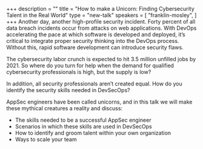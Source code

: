 +++
description = ""
title = "How to make a Unicorn: Finding Cybersecurity Talent in the Real World"
type = "new-talk"
speakers = [
        "franklin-mosley",
]
+++
Another day, another high-profile security incident. Forty percent of all data breach incidents occur from attacks on web applications. With DevOps accelerating the pace at which software is developed and deployed, it’s critical to integrate proper security thinking into the DevOps process. Without this, rapid software development can introduce security flaws.

The cybersecurity labor crunch is expected to hit 3.5 million unfilled jobs by 2021. So where do you turn for help when the demand for qualified cybersecurity professionals is high, but the supply is low?

In addition, all security professionals aren’t created equal. How do you identify the security skills needed in DevSecOps?

AppSec engineers have been called unicorns, and in this talk we will make these mythical creatures a reality and discuss: 
* The skills needed to be a successful AppSec engineer 
* Scenarios in which these skills are used in DevSecOps 
* How to identify and groom talent within your own organization 
* Ways to scale your team